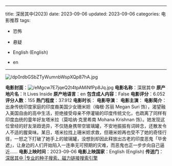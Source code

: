 
---
title: 深居其中(2023)
date: 2023-09-06
updated: 2023-09-06
categories: 电影推荐
tags:

- 恐怖
- 悬疑

- English (English)
- en
---

<img src="https://image.tmdb.org/t/p/original/dp0rdbGSbZTyWumnbWspXQp87hA.jpg" alt="/dp0rdbGSbZTyWumnbWspXQp87hA.jpg" title="/dp0rdbGSbZTyWumnbWspXQp87hA.jpg">

**电影封面**：<img src="https://image.tmdb.org/t/p/w200/eMgcw7E7jqeQ2t4tpAMiNfPp8Jq.jpg" alt="/eMgcw7E7jqeQ2t4tpAMiNfPp8Jq.jpg" title="/eMgcw7E7jqeQ2t4tpAMiNfPp8Jq.jpg">
**电影名称**：深居其中
**原产地片名**：It Lives Inside
**原产地语言**：en
**包含成人内容**：False
**电影评分**：6.052
**评分人数**：155
**热门程度**：37.912
**电影时长**：
**电影导演**：
**电影主演**：
**电影简介**：出身传统印度家庭的印度裔美国少女珊米妲（梅根·苏丽 Megan Suri 饰），渴望融入美国自由的高中生活，拒绝接受母亲不停灌输的印度传统文化，也疏离了同样有印度血统的童年好友塔米拉（莫哈纳·克里希南 Mohana Krishnan 饰）。她发现这位曾经的好友渐趋诡异，不仅随身携带空玻璃罐，不安地振振有词碎念，还散发令人不适的腥臭味。某日，塔米拉找上珊米妲求救，但珊米妲再也受不了她的奇怪行径，一怒之下打破了她手上的玻璃罐，没想到却因此释放出古老的印度恶鬼「毕舍遮」，让身边的人们开始陷入一连串无可预期的灾难，而恶鬼也正一步步向自己逼近……
**电影上映时间**：2023-09-06
**电影上映国家**：English (English)
**传送门**：[深居其中 |专业的种子搜索、磁力链接搜索引擎](https://movie.amd794.com:2083/?search=It%20Lives%20Inside&ordering=&mode=match_phrase&page_size=10&page=1)

